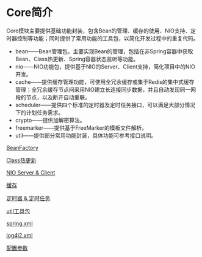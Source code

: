 # Core简介
Core模块主要提供基础功能封装，包含Bean的管理、缓存的使用、NIO支持、定时器控制等功能；同时提供了常用功能的工具包，以简化开发过程中的重复代码。
- bean——Bean管理包，主要实现Bean的管理，包括在非Spring容器中获取Bean、Class热更新、Spring容器状态监听等功能。
- nio——NIO功能包，提供基于NIO的Server、Client支持，简化项目中的NIO开发。
- cache——提供缓存管理功能，可使用全冗余缓存或集于Redis的集中式缓存管理；全冗余缓存节点间采用NIO建立长连接同步数据，并且自动发现同一网段的节点，以及断开自动重联。
- scheduler——提供四个标准的定时器及定时任务接口，可以满足大部分情况下的计划任务需求。
- crypto——提供加解密算法。
- freemarker——提供基于FreeMarker的模板文件解析。
- util——提供部分常用功能封装，具体功能可参考接口说明。

[BeanFactory](doc/BeanFactory.md)

[Class热更新](doc/ClassReload.md)

[NIO Server & Client](doc/nio.md)

[缓存](doc/cache.md)

[定时器 & 定时任务](doc/scheduler.md)

[util工具包](doc/util.md)

[spring.xml](doc/spring.md)

[log4j2.xml](doc/log4j2.md)

[配置参数](src/main/resources/core.tephra.config)